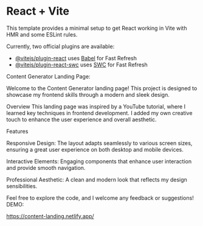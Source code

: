 # React + Vite

This template provides a minimal setup to get React working in Vite with HMR and some ESLint rules.

Currently, two official plugins are available:

- [@vitejs/plugin-react](https://github.com/vitejs/vite-plugin-react/blob/main/packages/plugin-react/README.md) uses [Babel](https://babeljs.io/) for Fast Refresh
- [@vitejs/plugin-react-swc](https://github.com/vitejs/vite-plugin-react-swc) uses [SWC](https://swc.rs/) for Fast Refresh

Content Generator Landing Page: 

Welcome to the Content Generator landing page! This project is designed to showcase my frontend skills through a modern and sleek design.

Overview
This landing page was inspired by a YouTube tutorial, where I learned key techniques in frontend development. I added my own creative touch to enhance the user experience and overall aesthetic.

Features

Responsive Design: The layout adapts seamlessly to various screen sizes, ensuring a great user experience on both desktop and mobile devices.

Interactive Elements: Engaging components that enhance user interaction and provide smooth navigation.

Professional Aesthetic: A clean and modern look that reflects my design sensibilities.

Feel free to explore the code, and I welcome any feedback or suggestions!
DEMO:

https://content-landing.netlify.app/

